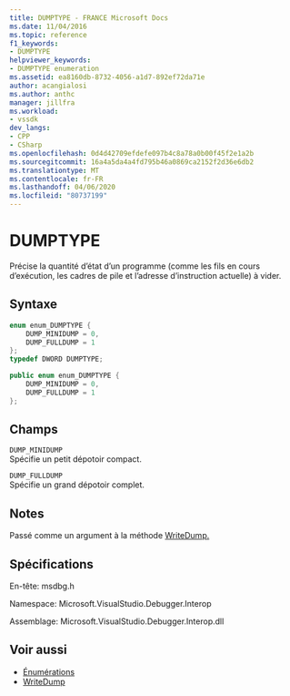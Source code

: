 ```yaml
---
title: DUMPTYPE - FRANCE Microsoft Docs
ms.date: 11/04/2016
ms.topic: reference
f1_keywords:
- DUMPTYPE
helpviewer_keywords:
- DUMPTYPE enumeration
ms.assetid: ea8160db-8732-4056-a1d7-892ef72da71e
author: acangialosi
ms.author: anthc
manager: jillfra
ms.workload:
- vssdk
dev_langs:
- CPP
- CSharp
ms.openlocfilehash: 0d4d42709efdefe097b4c8a78a0b00f45f2e1a2b
ms.sourcegitcommit: 16a4a5da4a4fd795b46a0869ca2152f2d36e6db2
ms.translationtype: MT
ms.contentlocale: fr-FR
ms.lasthandoff: 04/06/2020
ms.locfileid: "80737199"
---
```

# <a name="dumptype"></a>DUMPTYPE
Précise la quantité d’état d’un programme (comme les fils en cours d’exécution, les cadres de pile et l’adresse d’instruction actuelle) à vider.

## <a name="syntax"></a>Syntaxe

```cpp
enum enum_DUMPTYPE {
    DUMP_MINIDUMP = 0,
    DUMP_FULLDUMP = 1
};
typedef DWORD DUMPTYPE;
```

```csharp
public enum enum_DUMPTYPE {
    DUMP_MINIDUMP = 0,
    DUMP_FULLDUMP = 1
};
```

## <a name="fields"></a>Champs
`DUMP_MINIDUMP`\
Spécifie un petit dépotoir compact.

`DUMP_FULLDUMP`\
Spécifie un grand dépotoir complet.

## <a name="remarks"></a>Notes
Passé comme un argument à la méthode [WriteDump.](../../../extensibility/debugger/reference/idebugprogram2-writedump.md)

## <a name="requirements"></a>Spécifications
En-tête: msdbg.h

Namespace: Microsoft.VisualStudio.Debugger.Interop

Assemblage: Microsoft.VisualStudio.Debugger.Interop.dll

## <a name="see-also"></a>Voir aussi
- [Énumérations](../../../extensibility/debugger/reference/enumerations-visual-studio-debugging.md)
- [WriteDump](../../../extensibility/debugger/reference/idebugprogram2-writedump.md)
